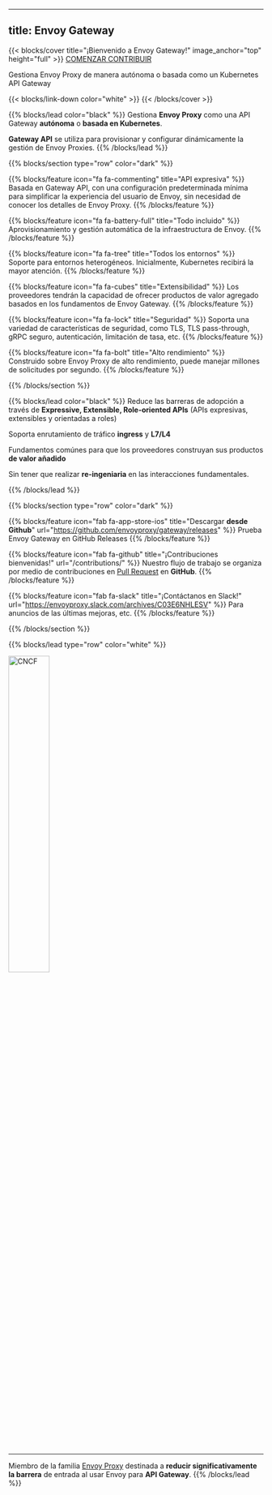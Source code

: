 
---
title: Envoy Gateway
---

{{< blocks/cover title="¡Bienvenido a Envoy Gateway!" image_anchor="top" height="full" >}}
<a class="btn btn-lg btn-primary me-3 mb-4" href="/v1.0.1">
  COMENZAR <i class="fas fa-arrow-alt-circle-right ms-2"></i>
</a>
<a class="btn btn-lg btn-secondary me-3 mb-4" href="/contributions">
  CONTRIBUIR <i class="fa fa-heartbeat ms-2 "></i>
</a>
<p class="lead mt-5">Gestiona Envoy Proxy de manera autónoma o basada como un Kubernetes API Gateway </p>
{{< blocks/link-down color="white" >}}
{{< /blocks/cover >}}

{{% blocks/lead color="black" %}}
Gestiona **Envoy Proxy** como una API Gateway **autónoma** o **basada en Kubernetes**.

**Gateway API** se utiliza para provisionar y configurar dinámicamente la gestión de Envoy Proxies.
{{% /blocks/lead %}}

{{% blocks/section type="row" color="dark" %}}

{{% blocks/feature icon="fa fa-commenting" title="API expresiva" %}}
Basada en Gateway API, con una configuración predeterminada mínima para simplificar la experiencia del usuario de Envoy, sin necesidad de conocer los detalles de Envoy Proxy.
{{% /blocks/feature %}}

{{% blocks/feature icon="fa fa-battery-full" title="Todo incluido" %}}
Aprovisionamiento y gestión automática de la infraestructura de Envoy.
{{% /blocks/feature %}}

{{% blocks/feature icon="fa fa-tree" title="Todos los entornos" %}}
Soporte para entornos heterogéneos. Inicialmente, Kubernetes recibirá la mayor atención.
{{% /blocks/feature %}}

{{% blocks/feature icon="fa fa-cubes" title="Extensibilidad" %}}
Los proveedores tendrán la capacidad de ofrecer productos de valor agregado basados en los fundamentos de Envoy Gateway.
{{% /blocks/feature %}}

{{% blocks/feature icon="fa fa-lock" title="Seguridad" %}}
Soporta una variedad de características de seguridad, como TLS, TLS pass-through, gRPC seguro, autenticación, limitación de tasa, etc.
{{% /blocks/feature %}}

{{% blocks/feature icon="fa fa-bolt" title="Alto rendimiento" %}}
Construido sobre Envoy Proxy de alto rendimiento, puede manejar millones de solicitudes por segundo.
{{% /blocks/feature %}}

{{% /blocks/section %}}

{{% blocks/lead color="black" %}}
Reduce las barreras de adopción a través de **Expressive, Extensible, Role-oriented APIs** (APIs expresivas, extensibles y orientadas a roles)

Soporta enrutamiento de tráfico **ingress** y **L7/L4**

Fundamentos comúnes para que los proveedores construyan sus productos **de valor añadido**

Sin tener que realizar **re-ingeniaria** en las interacciones fundamentales.

{{% /blocks/lead %}}

{{% blocks/section type="row" color="dark" %}}

{{% blocks/feature icon="fab fa-app-store-ios" title="Descargar **desde Github**" url="https://github.com/envoyproxy/gateway/releases" %}}
Prueba Envoy Gateway en GitHub Releases
{{% /blocks/feature %}}

{{% blocks/feature icon="fab fa-github" title="¡Contribuciones bienvenidas!"
    url="/contributions/" %}}
Nuestro flujo de trabajo se organiza por medio de contribuciones en [Pull Request](https://github.com/envoyproxy/gateway/pulls) en **GitHub**.
{{% /blocks/feature %}}

{{% blocks/feature icon="fab fa-slack" title="¡Contáctanos en Slack!"
    url="https://envoyproxy.slack.com/archives/C03E6NHLESV" %}}
Para anuncios de las últimas mejoras, etc.
{{% /blocks/feature %}}

{{% /blocks/section %}}

{{% blocks/lead type="row" color="white" %}}

<img src="/img/cncf.svg" alt="CNCF" width="40%">

---
Miembro de la familia [Envoy Proxy](https://www.envoyproxy.io/) destinada a **reducir significativamente la barrera** de entrada al usar Envoy para **API Gateway**.
{{% /blocks/lead %}}
